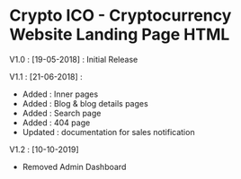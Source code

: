 # Crypto ICO - Cryptocurrency Website Landing Page HTML

V1.0 : [19-05-2018] :  Initial Release

V1.1 : [21-06-2018] :  
- Added : Inner pages
- Added : Blog &amp; blog details pages
- Added : Search page
- Added : 404 page
- Updated : documentation for sales notification

V1.2 : [10-10-2019]
- Removed Admin Dashboard